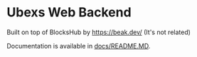 # Ubexs Web Backend
Built on top of BlocksHub by https://beak.dev/ (It's not related)

Documentation is available in [docs/README.MD](docs/README.MD).
